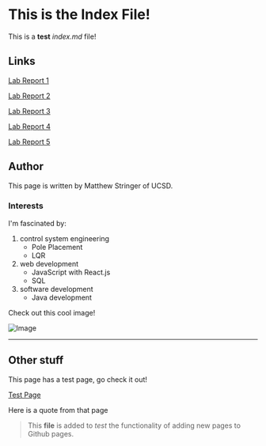 # This is the Index File!

This is a **test** _index.md_ file!

## Links

[ Lab Report 1 ](reports/lab-report-1-week-2.html)

[ Lab Report 2 ](reports/lab-report-2-week-4.html)

[ Lab Report 3 ](reports/lab-report-3-week-6.html)

[ Lab Report 4 ](reports/lab-report-4-week-8.html)

[ Lab Report 5 ](reports/lab-report-5-week-10.html)

## Author

This page is written by Matthew Stringer of UCSD.

### Interests

I'm fascinated by:

1. control system engineering
   - Pole Placement
   - LQR
1. web development
   - JavaScript with React.js
   - SQL
1. software development
   - Java development

Check out this cool image!

![Image](https://media.istockphoto.com/photos/space-shuttle-rocket-launch-in-the-sky-and-clouds-to-outer-space-sky-picture-id1344443930?b=1&k=20&m=1344443930&s=170667a&w=0&h=OFxY7InQfBGsBLkPuUBZECWkS3H9kc3rY1O2FaahXvo=)

---

## Other stuff

This page has a test page, go check it out!

[Test Page](https://mdsflyboy.github.io/cse15l-lab-reports/test.html)

Here is a quote from that page

> This **file** is added to _test_ the functionality of adding new pages to Github pages.
